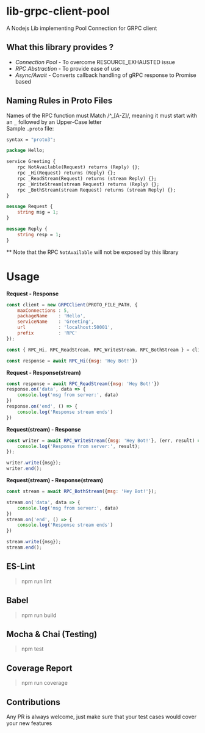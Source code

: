 # lib-grpc-client-pool
A Nodejs Lib implementing Pool Connection for GRPC client

## What this library provides ?
- *Connection Pool* - To overcome RESOURCE_EXHAUSTED issue
- *RPC Abstraction* - To provide ease of use
- *Async/Await* - Converts callback handling of gRPC response to Promise based

## Naming Rules in Proto Files
Names of the RPC function must Match /^_[A-Z]/, meaning it must start with an `_` followed by an Upper-Case letter  
Sample `.proto` file:
```protobuf
syntax = "proto3";

package Hello;

service Greeting {
    rpc NotAvailable(Request) returns (Reply) {};
    rpc _Hi(Request) returns (Reply) {};
    rpc _ReadStream(Request) returns (stream Reply) {};
    rpc _WriteStream(stream Request) returns (Reply) {};
    rpc _BothStream(stream Request) returns (stream Reply) {};
}

message Request {
    string msg = 1;
}

message Reply {
    string resp = 1;
}
```
** Note that the RPC `NotAvailable` will not be exposed by this library

# Usage
**Request - Response**
```js
const client = new GRPCClient(PROTO_FILE_PATH, {
    maxConnections : 5,
    packageName    : 'Hello',
    serviceName    : 'Greeting',
    url            : 'localhost:50001',
    prefix         : 'RPC'
});

const { RPC_Hi, RPC_ReadStream, RPC_WriteStream, RPC_BothStream } = client;

const response = await RPC_Hi({msg: 'Hey Bot!'})
```

**Request - Response(stream)**
```js
const response = await RPC_ReadStream({msg: 'Hey Bot!'})
response.on('data', data => {
    console.log('msg from server:', data)
})
response.on('end', () => {
    console.log('Response stream ends')
})
```

**Request(stream) - Response**
```js
const writer = await RPC_WriteStream({msg: 'Hey Bot!'}, (err, result) => {
    console.log('Response from server:', result);
});

writer.write({msg});
writer.end();
```

**Request(stream) - Response(stream)**
```js
const stream = await RPC_BothStream({msg: 'Hey Bot!'});

stream.on('data', data => {
    console.log('msg from server:', data)
})
stream.on('end', () => {
    console.log('Response stream ends')
})

stream.write({msg});
stream.end();
```

## ES-Lint
> npm run lint

## Babel
> npm run build  

## Mocha & Chai (Testing)
> npm test

## Coverage Report
> npm run coverage

## Contributions
Any PR is always welcome, just make sure that your test cases would cover your new features